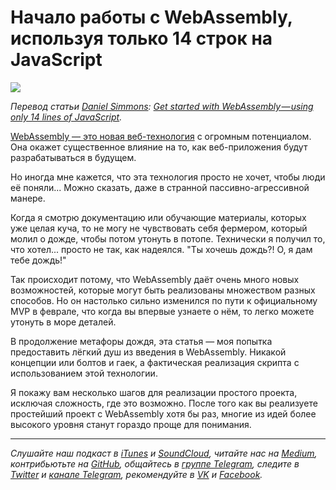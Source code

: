 # Начало работы с WebAssembly, используя только 14 строк на JavaScript
![](https://cdn-images-1.medium.com/max/2000/1*sHlMI2kxKBlm76U2Gmt2Cw.jpeg)

*Перевод статьи [Daniel Simmons](https://medium.freecodecamp.org/@dsimmons_23530): [Get started with WebAssembly — using only 14 lines of JavaScript](https://medium.freecodecamp.org/get-started-with-webassembly-using-only-14-lines-of-javascript-b37b6aaca1e4).*

[WebAssembly — это новая веб-технология](https://www.youtube.com/watch?v=6v4E6oksar0&t=241s) с огромным потенциалом. Она окажет существенное влияние на то, как веб-приложения будут разрабатываться в будущем.

Но иногда мне кажется, что эта технология просто не хочет, чтобы люди её поняли... Можно сказать, даже в странной пассивно-агрессивной манере.

Когда я смотрю документацию или обучающие материалы, которых уже целая куча, то не могу не чувствовать себя фермером, который молил о дожде, чтобы потом утонуть в потопе. Технически я получил то, что хотел... просто не так, как надеялся. "Ты хочешь дождь?! О, я дам тебе дождь!"

Так происходит потому, что WebAssembly даёт очень много новых возможностей, которые могут быть реализованы множеством разных способов. Но он настолько сильно изменился по пути к официальному MVP в феврале, что когда вы впервые узнаете о нём, то легко можете утонуть в море деталей.

В продолжение метафоры дождя, эта статья — моя попытка предоставить лёгкий душ из введения в WebAssembly. Никакой концепции или болтов и гаек, а фактическая реализация скрипта с использованием этой технологии.

Я покажу вам несколько шагов для реализации простого проекта, исключая сложность, где это возможно. После того как вы реализуете простейший проект с WebAssembly хотя бы раз, многие из идей более высокого уровня станут гораздо проще для понимания.

- - - -

*Слушайте наш подкаст в [iTunes](https://itunes.apple.com/ru/podcast/девшахта/id1226773343) и [SoundCloud](https://soundcloud.com/devschacht), читайте нас на [Medium](https://medium.com/devschacht), контрибьютьте на [GitHub](https://github.com/devSchacht), общайтесь в [группе Telegram](https://t.me/devSchacht), следите в [Twitter](https://twitter.com/DevSchacht) и [канале Telegram](https://t.me/devSchachtChannel), рекомендуйте в [VK](https://vk.com/devschacht) и [Facebook](https://www.facebook.com/devSchacht).*